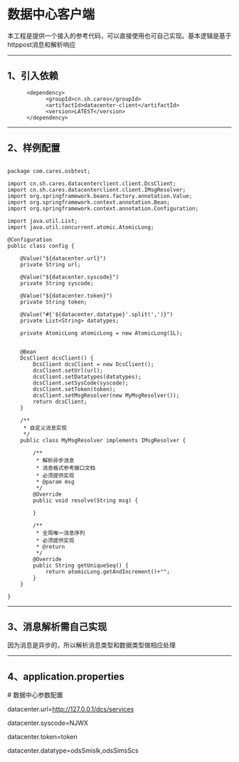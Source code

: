 # 数据中心客户端

本工程是提供一个接入的参考代码，可以直接使用也可自己实现。基本逻辑是基于httppost消息和解析响应
***
## 1、引入依赖
```
      <dependency>
            <groupId>cn.sh.cares</groupId>
            <artifactId>datacenter-client</artifactId>
            <version>LATEST</version>
      </dependency>
```      
***      
## 2、样例配置

```

package com.cares.osbtest;

import cn.sh.cares.datacenterclient.client.DcsClient;
import cn.sh.cares.datacenterclient.client.IMsgResolver;
import org.springframework.beans.factory.annotation.Value;
import org.springframework.context.annotation.Bean;
import org.springframework.context.annotation.Configuration;

import java.util.List;
import java.util.concurrent.atomic.AtomicLong;

@Configuration
public class config {

    @Value("${datacenter.url}")
    private String url;

    @Value("${datacenter.syscode}")
    private String syscode;

    @Value("${datacenter.token}")
    private String token;

    @Value("#{'${datacenter.datatype}'.split(',')}")
    private List<String> datatypes;

    private AtomicLong atomicLong = new AtomicLong(1L);


    @Bean
    DcsClient dcsClient() {
        DcsClient dcsClient = new DcsClient();
        dcsClient.setUrl(url);
        dcsClient.setDatatypes(datatypes);
        dcsClient.setSysCode(syscode);
        dcsClient.setToken(token);
        dcsClient.setMsgResolver(new MyMsgResolver());
        return dcsClient;
    }

    /**
     * 自定义消息实现
     */
    public class MyMsgResolver implements IMsgResolver {

        /**
         * 解析异步消息
         * 消息格式参考接口文档
         * 必须提供实现
         * @param msg
         */
        @Override
        public void resolve(String msg) {

        }

        /**
         * 全局唯一消息序列
         * 必须提供实现
         * @return
         */
        @Override
        public String getUniqueSeq() {
            return atomicLong.getAndIncrement()+"";
        }
    }

}
```
***
## 3、消息解析需自己实现
  因为消息是异步的，所以解析消息类型和数据类型做相应处理

***
## 4、application.properties

\# 数据中心参数配置

datacenter.url=http://127.0.0.1/dcs/services

datacenter.syscode=NJWX

datacenter.token=token

datacenter.datatype=odsSmislk,odsSimsScs



   
